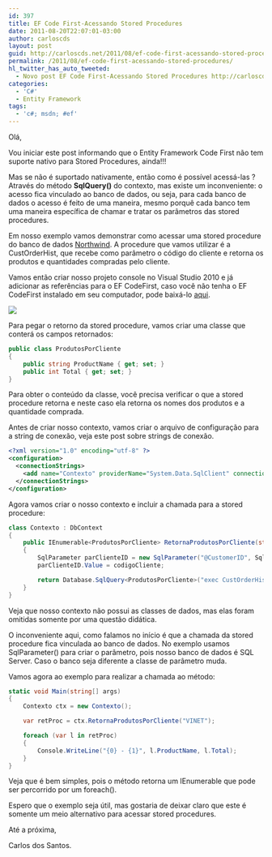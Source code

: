 ```yaml
---
id: 397
title: EF Code First-Acessando Stored Procedures
date: 2011-08-20T22:07:01-03:00
author: carloscds
layout: post
guid: http://carloscds.net/2011/08/ef-code-first-acessando-stored-procedures/
permalink: /2011/08/ef-code-first-acessando-stored-procedures/
hl_twitter_has_auto_tweeted:
  - Novo post EF Code First-Acessando Stored Procedures http://carloscds.net/?p=397
categories:
  - 'C#'
  - Entity Framework
tags:
  - 'c#; msdn; #ef'
---
```

Olá,

Vou iniciar este post informando que o Entity Framework Code First não tem suporte nativo para Stored Procedures, ainda!!!

Mas se não é suportado nativamente, então como é possível acessá-las ? Através do método **SqlQuery()** do contexto, mas existe um inconveniente: o acesso fica vinculado ao banco de dados, ou seja, para cada banco de dados o acesso é feito de uma maneira, mesmo porquê cada banco tem uma maneira específica de chamar e tratar os parâmetros das stored procedures.

Em nosso exemplo vamos demonstrar como acessar uma stored procedure do banco de dados [Northwind](https://github.com/Microsoft/sql-server-samples/tree/master/samples/databases/northwind-pubs). A procedure que vamos utilizar é a CustOrderHist, que recebe como parâmetro o código do cliente e retorna os produtos e quantidades compradas pelo cliente.

Vamos então criar nosso projeto console no Visual Studio 2010 e já adicionar as referências para o EF CodeFirst, caso você não tenha o EF CodeFirst instalado em seu computador, pode baixá-lo [aqui](http://www.microsoft.com/download/en/details.aspx?displaylang=en&id=26660).

![]( wp-content/uploads/2011/08/image.png)

Para pegar o retorno da stored procedure, vamos criar uma classe que conterá os campos retornados:

```csharp
public class ProdutosPorCliente
{
    public string ProductName { get; set; }
    public int Total { get; set; }
}
```   
Para obter o conteúdo da classe, você precisa verificar o que a stored procedure retorna e neste caso ela retorna os nomes dos produtos e a quantidade comprada.

Antes de criar nosso contexto, vamos criar o arquivo de configuração para a string de conexão, veja este post sobre strings de conexão.

```xml
<?xml version="1.0" encoding="utf-8" ?>
<configuration>
  <connectionStrings>
    <add name="Contexto" providerName="System.Data.SqlClient" connectionString="Data Source=(local);Initial Catalog=Northwind;Persist Security Info=True;User ID=teste;Password=teste;Pooling=False;MultipleActiveResultSets=true;" />
  </connectionStrings>
</configuration>
```

Agora vamos criar o nosso contexto e incluir a chamada para a stored procedure:

```csharp
class Contexto : DbContext
{
    public IEnumerable<ProdutosPorCliente> RetornaProdutosPorCliente(string codigoCliente)
    {
        SqlParameter parClienteID = new SqlParameter("@CustomerID", SqlDbType.Text);
        parClienteID.Value = codigoCliente;

        return Database.SqlQuery<ProdutosPorCliente>("exec CustOrderHist @CustomerID", parClienteID);
    }
}
```

Veja que nosso contexto não possui as classes de dados, mas elas foram omitidas somente por uma questão didática.

O inconveniente aqui, como falamos no início é que a chamada da stored procedure fica vinculada ao banco de dados. No exemplo usamos SqlParameter() para criar o parâmetro, pois nosso banco de dados é SQL Server. Caso o banco seja diferente a classe de parâmetro muda.

Vamos agora ao exemplo para realizar a chamada ao método:

```csharp
static void Main(string[] args)
{
    Contexto ctx = new Contexto();

    var retProc = ctx.RetornaProdutosPorCliente("VINET");

    foreach (var l in retProc)
    {
        Console.WriteLine("{0} - {1}", l.ProductName, l.Total);
    }
}
```         
Veja que é bem simples, pois o método retorna um IEnumerable que pode ser percorrido por um foreach().

Espero que o exemplo seja útil, mas gostaria de deixar claro que este é somente um meio alternativo para acessar stored procedures.

Até a próxima,

Carlos dos Santos.